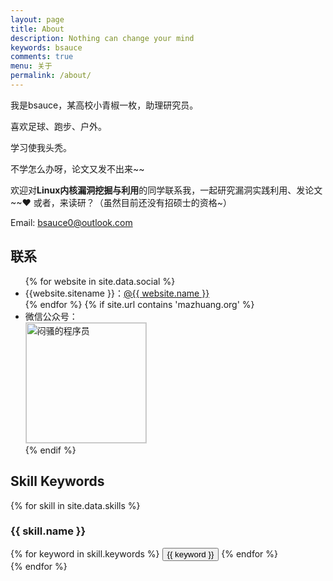 ```yaml
---
layout: page
title: About
description: Nothing can change your mind
keywords: bsauce
comments: true
menu: 关于
permalink: /about/
---
```


我是bsauce，某高校小青椒一枚，助理研究员。

喜欢足球、跑步、户外。

学习使我头秃。

不学怎么办呀，论文又发不出来~~

欢迎对**Linux内核漏洞挖掘与利用**的同学联系我，一起研究漏洞实践利用、发论文~~❤
或者，来读研？（虽然目前还没有招硕士的资格~）

Email: bsauce0@outlook.com

## 联系

<ul>
{% for website in site.data.social %}
<li>{{website.sitename }}：<a href="{{ website.url }}" target="_blank">@{{ website.name }}</a></li>
{% endfor %}
{% if site.url contains 'mazhuang.org' %}
<li>
微信公众号：<br />
<img style="height:192px;width:192px;border:1px solid lightgrey;" src="{{ assets_base_url }}/assets/images/qrcode.jpg" alt="闷骚的程序员" />
</li>
{% endif %}
</ul>


## Skill Keywords

{% for skill in site.data.skills %}
### {{ skill.name }}
<div class="btn-inline">
{% for keyword in skill.keywords %}
<button class="btn btn-outline" type="button">{{ keyword }}</button>
{% endfor %}
</div>
{% endfor %}

